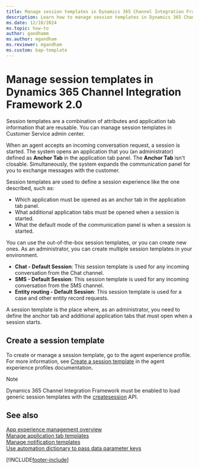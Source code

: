 ```yaml
---
title: Manage session templates in Dynamics 365 Channel Integration Framework 2.0
description: Learn how to manage session templates in Dynamics 365 Channel Integration Framework 2.0.
ms.date: 12/10/2024
ms.topic: how-to
author: gandhamm
ms.author: mgandham
ms.reviewer: mgandham
ms.custom: bap-template
---
```


# Manage session templates in Dynamics 365 Channel Integration Framework 2.0

Session templates are a combination of attributes and application tab information that are reusable. You can manage session templates in Customer Service admin center.

When an agent accepts an incoming conversation request, a session is started. The system opens an application that you (an administrator) defined as **Anchor Tab** in the application tab panel. The **Anchor Tab** isn't closable. Simultaneously, the system expands the communication panel for you to exchange messages with the customer. 

Session templates are used to define a session experience like the one described, such as: 

- Which application must be opened as an anchor tab in the application tab panel.
- What additional application tabs must be opened when a session is started.
- What the default mode of the communication panel is when a session is started.

You can use the out-of-the-box session templates, or you can create new ones. As an administrator, you can create multiple session templates in your environment.

- **Chat - Default Session**: This session template is used for any incoming conversation from the Chat channel.
- **SMS - Default Session**: This session template is used for any incoming conversation from the SMS channel.
- **Entity routing - Default Session**: This session template is used for a case and other entity record requests.

A session template is the place where, as an administrator, you need to define the anchor tab and additional application tabs that must open when a session starts.

## Create a session template 

To create or manage a session template, go to the agent experience profile. For more information, see [Create a session template](../../../customer-service/administer/session-templates.md#create-a-session-template) in the agent experience profiles documentation.

> [!NOTE]
> Dynamics 365 Channel Integration Framework must be enabled to load generic session templates with the [createsession](../../../customer-service/develop/reference/methods/createSession.md) API.

## See also

[App experience management overview](../../../customer-service/administer/overview.md)  
[Manage application tab templates](application-tab-templates-cif.md)  
[Manage notification templates](notification-templates-cif.md)  
[Use automation dictionary to pass data parameter keys](automation-dictionary-keys-cif.md)  


[!INCLUDE[footer-include](../../../includes/footer-banner.md)]
